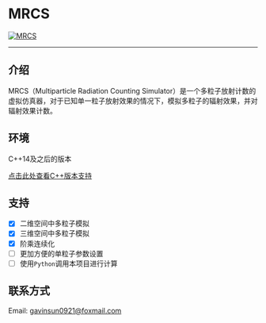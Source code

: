 # MRCS

[![MRCS](https://img.shields.io/static/v1?label=GitHub&message=MRCS&color=6495ED)](https://github.com/GavinNicholas/MRCS)

---

## 介绍

MRCS（Multiparticle Radiation Counting Simulator）是一个多粒子放射计数的虚拟仿真器，对于已知单一粒子放射效果的情况下，模拟多粒子的辐射效果，并对辐射效果计数。

## 环境

C++14及之后的版本

[点击此处查看C++版本支持](https://en.cppreference.com/w/cpp/compiler_support)


## 支持

 - [x] 二维空间中多粒子模拟
 - [x] 三维空间中多粒子模拟
 - [x] 阶乘连续化
 - [ ] 更加方便的单粒子参数设置
 - [ ] 使用`Python`调用本项目进行计算

## 联系方式

Email: [gavinsun0921@foxmail.com](mailto:gavinsun0921@foxmail.com)